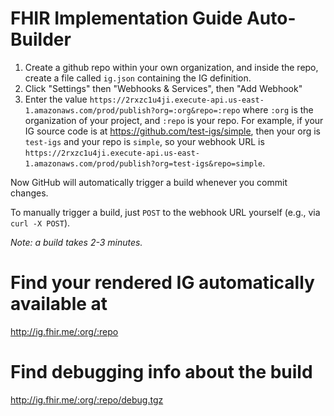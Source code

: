 # FHIR Implementation Guide Auto-Builder

1. Create a github repo within your own organization, and inside the repo, create a file called `ig.json` containing the IG definition. 
2. Click "Settings" then "Webhooks & Services", then "Add Webhook"
3. Enter the value `https://2rxzc1u4ji.execute-api.us-east-1.amazonaws.com/prod/publish?org=:org&repo=:repo` where `:org` is the organization of your project, and `:repo` is your repo. For example, if your IG source code is at https://github.com/test-igs/simple, then your org is `test-igs` and your repo is `simple`, so your webhook URL is `https://2rxzc1u4ji.execute-api.us-east-1.amazonaws.com/prod/publish?org=test-igs&repo=simple`.

Now GitHub will automatically trigger a build whenever you commit changes.

To manually trigger a build, just `POST` to the webhook URL yourself (e.g., via `curl -X POST`).

*Note: a build takes 2-3 minutes.*

# Find your rendered IG automatically available at

http://ig.fhir.me/:org/:repo

# Find debugging info about the build

http://ig.fhir.me/:org/:repo/debug.tgz
